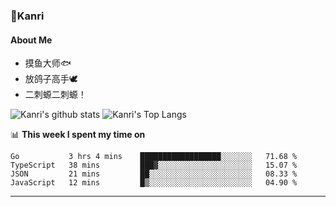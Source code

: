### 🌱Kanri
#### About Me
- 摸鱼大师🐟
- 放鸽子高手🕊
- 二刺螈二刺螈！

![Kanri's github stats](https://github-readme-stats.vercel.app/api?username=Yiwen-Chan&show_icons=true&theme=vue&line_height=20)
![Kanri's Top Langs](https://github-readme-stats.vercel.app/api/top-langs/?username=Yiwen-Chan&layout=compact&theme=vue&card_width=270)

📊 **This week I spent my time on**
<!--START_SECTION:waka-->
```text
Go           3 hrs 4 mins    ██████████████████░░░░░░░   71.68 % 
TypeScript   38 mins         ███▓░░░░░░░░░░░░░░░░░░░░░   15.07 % 
JSON         21 mins         ██░░░░░░░░░░░░░░░░░░░░░░░   08.33 % 
JavaScript   12 mins         █▒░░░░░░░░░░░░░░░░░░░░░░░   04.90 % 
```
<!--END_SECTION:waka-->

***

